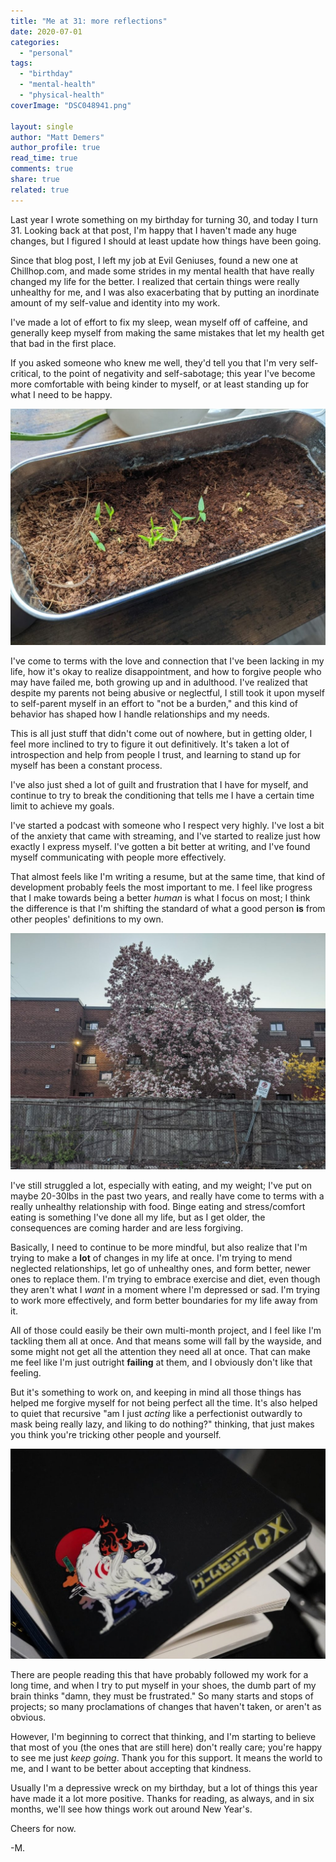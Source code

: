 ```yaml
---
title: "Me at 31: more reflections"
date: 2020-07-01
categories: 
  - "personal"
tags: 
  - "birthday"
  - "mental-health"
  - "physical-health"
coverImage: "DSC048941.png"

layout: single
author: "Matt Demers"
author_profile: true
read_time: true
comments: true
share: true
related: true
---
```


Last year I wrote something on my birthday for turning 30, and today I turn 31. Looking back at that post, I'm happy that I haven't made any huge changes, but I figured I should at least update how things have been going.

<!--more-->

Since that blog post, I left my job at Evil Geniuses, found a new one at Chillhop.com, and made some strides in my mental health that have really changed my life for the better. I realized that certain things were really unhealthy for me, and I was also exacerbating that by putting an inordinate amount of my self-value and identity into my work.

I've made a lot of effort to fix my sleep, wean myself off of caffeine, and generally keep myself from making the same mistakes that let my health get that bad in the first place.

If you asked someone who knew me well, they'd tell you that I'm very self-critical, to the point of negativity and self-sabotage; this year I've become more comfortable with being kinder to myself, or at least standing up for what I need to be happy.

![](/assets/images/IMG_20200611_154226-1024x768.jpg)

I've come to terms with the love and connection that I've been lacking in my life, how it's okay to realize disappointment, and how to forgive people who may have failed me, both growing up and in adulthood. I've realized that despite my parents not being abusive or neglectful, I still took it upon myself to self-parent myself in an effort to "not be a burden," and this kind of behavior has shaped how I handle relationships and my needs.

This is all just stuff that didn't come out of nowhere, but in getting older, I feel more inclined to try to figure it out definitively. It's taken a lot of introspection and help from people I trust, and learning to stand up for myself has been a constant process.

I've also just shed a lot of guilt and frustration that I have for myself, and continue to try to break the conditioning that tells me I have a certain time limit to achieve my goals.

I've started a podcast with someone who I respect very highly. I've lost a bit of the anxiety that came with streaming, and I've started to realize just how exactly I express myself. I've gotten a bit better at writing, and I've found myself communicating with people more effectively.

That almost feels like I'm writing a resume, but at the same time, that kind of development probably feels the most important to me. I feel like progress that I make towards being a better _human_ is what I focus on most; I think the difference is that I'm shifting the standard of what a good person **is** from other peoples' definitions to my own.

![](/assets/images/IMG_20200504_202407-1024x768.jpg)

I've still struggled a lot, especially with eating, and my weight; I've put on maybe 20-30lbs in the past two years, and really have come to terms with a really unhealthy relationship with food. Binge eating and stress/comfort eating is something I've done all my life, but as I get older, the consequences are coming harder and are less forgiving.

Basically, I need to continue to be more mindful, but also realize that I'm trying to make a **lot** of changes in my life at once. I'm trying to mend neglected relationships, let go of unhealthy ones, and form better, newer ones to replace them. I'm trying to embrace exercise and diet, even though they aren't what I _want_ in a moment where I'm depressed or sad. I'm trying to work more effectively, and form better boundaries for my life away from it.

All of those could easily be their own multi-month project, and I feel like I'm tackling them all at once. And that means some will fall by the wayside, and some might not get all the attention they need all at once. That can make me feel like I'm just outright **failing** at them, and I obviously don't like that feeling.

But it's something to work on, and keeping in mind all those things has helped me forgive myself for not being perfect all the time. It's also helped to quiet that recursive "am I just _acting_ like a perfectionist outwardly to mask being really lazy, and liking to do nothing?" thinking, that just makes you think you're tricking other people and yourself.

![](/assets/images/DSC04876-1024x683.jpg)

There are people reading this that have probably followed my work for a long time, and when I try to put myself in your shoes, the dumb part of my brain thinks "damn, they must be frustrated." So many starts and stops of projects; so many proclamations of changes that haven't taken, or aren't as obvious.

However, I'm beginning to correct that thinking, and I'm starting to believe that most of you (the ones that are still here) don't really care; you're happy to see me just _keep going_. Thank you for this support. It means the world to me, and I want to be better about accepting that kindness.

Usually I'm a depressive wreck on my birthday, but a lot of things this year have made it a lot more positive. Thanks for reading, as always, and in six months, we'll see how things work out around New Year's.

Cheers for now.

\-M.
